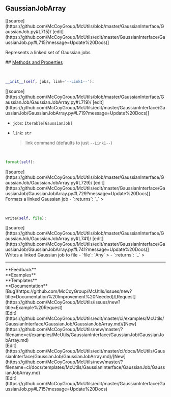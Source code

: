 ## <a id="McUtils.GaussianInterface.GaussianJob.GaussianJobArray">GaussianJobArray</a> 

<div class="docs-source-link" markdown="1">
[[source](https://github.com/McCoyGroup/McUtils/blob/master/GaussianInterface/GaussianJob.py#L715)/
[edit](https://github.com/McCoyGroup/McUtils/edit/master/GaussianInterface/GaussianJob.py#L715?message=Update%20Docs)]
</div>

Represents a linked set of Gaussian jobs







<div class="collapsible-section">
 <div class="collapsible-section collapsible-section-header" markdown="1">
## <a class="collapse-link" data-toggle="collapse" href="#methods" markdown="1"> Methods and Properties</a> <a class="float-right" data-toggle="collapse" href="#methods"><i class="fa fa-chevron-down"></i></a>
 </div>
 <div class="collapsible-section collapsible-section-body collapse show" id="methods" markdown="1">
 
<a id="McUtils.GaussianInterface.GaussianJob.GaussianJobArray.__init__" class="docs-object-method">&nbsp;</a> 
```python
__init__(self, jobs, link='--Link1--'): 
```
<div class="docs-source-link" markdown="1">
[[source](https://github.com/McCoyGroup/McUtils/blob/master/GaussianInterface/GaussianJob/GaussianJobArray.py#L719)/
[edit](https://github.com/McCoyGroup/McUtils/edit/master/GaussianInterface/GaussianJob/GaussianJobArray.py#L719?message=Update%20Docs)]
</div>

  - `jobs`: `Iterable[GaussianJob]`
    > 
  - `link`: `str`
    > link command (defaults to just `--Link1--`)


<a id="McUtils.GaussianInterface.GaussianJob.GaussianJobArray.format" class="docs-object-method">&nbsp;</a> 
```python
format(self): 
```
<div class="docs-source-link" markdown="1">
[[source](https://github.com/McCoyGroup/McUtils/blob/master/GaussianInterface/GaussianJob/GaussianJobArray.py#L729)/
[edit](https://github.com/McCoyGroup/McUtils/edit/master/GaussianInterface/GaussianJob/GaussianJobArray.py#L729?message=Update%20Docs)]
</div>
Formats a linked Gaussian job
  - `:returns`: `_`
    >


<a id="McUtils.GaussianInterface.GaussianJob.GaussianJobArray.write" class="docs-object-method">&nbsp;</a> 
```python
write(self, file): 
```
<div class="docs-source-link" markdown="1">
[[source](https://github.com/McCoyGroup/McUtils/blob/master/GaussianInterface/GaussianJob/GaussianJobArray.py#L741)/
[edit](https://github.com/McCoyGroup/McUtils/edit/master/GaussianInterface/GaussianJob/GaussianJobArray.py#L741?message=Update%20Docs)]
</div>
Writes a linked Gaussian job to file
  - `file`: `Any`
    > 
  - `:returns`: `_`
    >
 </div>
</div>












---


<div markdown="1" class="text-secondary">
<div class="container">
  <div class="row">
   <div class="col" markdown="1">
**Feedback**   
</div>
   <div class="col" markdown="1">
**Examples**   
</div>
   <div class="col" markdown="1">
**Templates**   
</div>
   <div class="col" markdown="1">
**Documentation**   
</div>
   <div class="col" markdown="1">
   
</div>
   <div class="col" markdown="1">
   
</div>
   <div class="col" markdown="1">
   
</div>
</div>
  <div class="row">
   <div class="col" markdown="1">
[Bug](https://github.com/McCoyGroup/McUtils/issues/new?title=Documentation%20Improvement%20Needed)/[Request](https://github.com/McCoyGroup/McUtils/issues/new?title=Example%20Request)   
</div>
   <div class="col" markdown="1">
[Edit](https://github.com/McCoyGroup/McUtils/edit/master/ci/examples/McUtils/GaussianInterface/GaussianJob/GaussianJobArray.md)/[New](https://github.com/McCoyGroup/McUtils/new/master/?filename=ci/examples/McUtils/GaussianInterface/GaussianJob/GaussianJobArray.md)   
</div>
   <div class="col" markdown="1">
[Edit](https://github.com/McCoyGroup/McUtils/edit/master/ci/docs/McUtils/GaussianInterface/GaussianJob/GaussianJobArray.md)/[New](https://github.com/McCoyGroup/McUtils/new/master/?filename=ci/docs/templates/McUtils/GaussianInterface/GaussianJob/GaussianJobArray.md)   
</div>
   <div class="col" markdown="1">
[Edit](https://github.com/McCoyGroup/McUtils/edit/master/GaussianInterface/GaussianJob.py#L715?message=Update%20Docs)   
</div>
   <div class="col" markdown="1">
   
</div>
   <div class="col" markdown="1">
   
</div>
   <div class="col" markdown="1">
   
</div>
</div>
</div>
</div>